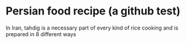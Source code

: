 # Persian food recipe (a github test)
In Iran, tahdig is a necessary part of every kind of rice cooking and is prepared in 8 different ways
